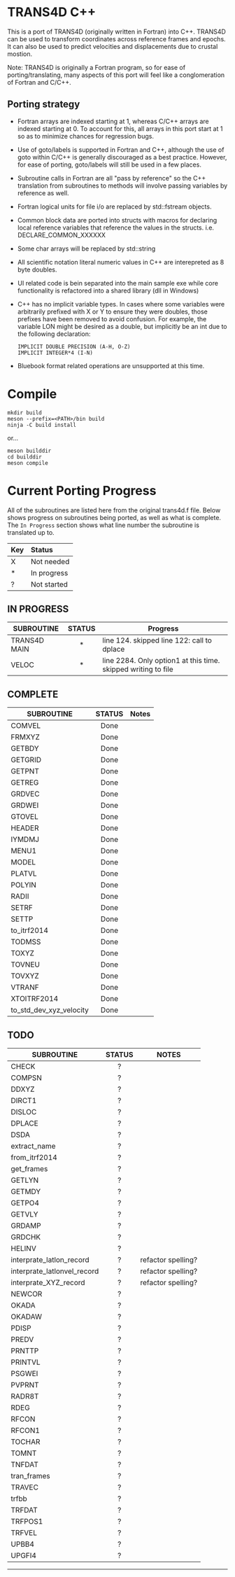 # TRANS4D C++

This is a port of TRANS4D (originally written in Fortran) into C++.
TRANS4D can be used to transform coordinates across reference frames and epochs.
It can also be used to predict velocities and displacements due to crustal mostion.

Note: TRANS4D is originally a Fortran program, so for ease of porting/translating,
many aspects of this port will feel like a conglomeration of Fortran and C/C++.

## Porting strategy
- Fortran arrays are indexed starting at 1, whereas C/C++ arrays are indexed starting at 0. 
To account for this, all arrays in this port start at 1 so as to minimize chances for
regression bugs.

- Use of goto/labels is supported in Fortran and C++, although the use of goto within C/C++
is generally discouraged as a best practice. However, for ease of porting, goto/labels
will still be used in a few places.

- Subroutine calls in Fortran are all "pass by reference" so the C++ translation from
subroutines to methods will involve passing variables by reference as well. 

- Fortran logical units for file i/o are replaced by std::fstream objects.

- Common block data are ported into structs with macros for declaring local reference
variables that reference the values in the structs. i.e. DECLARE_COMMON_XXXXXX

- Some char arrays will be replaced by std::string

- All scientific notation literal numeric values in C++ are interepreted as 8 byte doubles.

- UI related code is bein separated into the main sample exe while core functionality is
refactored into a shared library (dll in Windows)

- C++ has no implicit variable types. In cases where some variables were arbitrarily prefixed with
X or Y to ensure they were doubles, those prefixes have been removed to avoid confusion. For example,
the variable LON might be desired as a double, but implicitly be an int due to the following declaration:

    ```
    IMPLICIT DOUBLE PRECISION (A-H, O-Z)
    IMPLICIT INTEGER*4 (I-N)
    ```

- Bluebook format related operations are unsupported at this time.

# Compile
```
mkdir build
meson --prefix=<PATH>/bin build
ninja -C build install
```

or...

```
meson builddir
cd builddir
meson compile
```

# Current Porting Progress

All of the subroutines are listed here from the original trans4d.f file.
Below shows progress on subroutines being ported, as well as what is complete.
The `In Progress` section shows what line number the subroutine is translated up to.

|Key| Status     |
|---|:-----------|
| X | Not needed |
| * | In progress|
| ? | Not started|


## IN PROGRESS

| SUBROUTINE     | STATUS         | Progress       |
|----------------|:--------------:|----------------|
| TRANS4D MAIN   | *              | line 124. skipped line 122: call to dplace |
| VELOC          | *              | line 2284. Only option1 at this time. skipped writing to file      |





## COMPLETE

| SUBROUTINE              | STATUS         | Notes          |
|-------------------------|:--------------:|----------------|
| COMVEL                  | Done           |
| FRMXYZ                  | Done           |
| GETBDY                  | Done           |
| GETGRID                 | Done           |
| GETPNT                  | Done           |
| GETREG                  | Done           |
| GRDVEC                  | Done           |
| GRDWEI                  | Done           |
| GTOVEL                  | Done           |
| HEADER                  | Done           |
| IYMDMJ                  | Done           |
| MENU1                   | Done           |
| MODEL                   | Done           |
| PLATVL                  | Done           |
| POLYIN                  | Done           | 
| RADII                   | Done           |
| SETRF                   | Done           |
| SETTP                   | Done           |
| to_itrf2014             | Done           |
| TODMSS                  | Done           | 
| TOXYZ                   | Done           |
| TOVNEU                  | Done           |
| TOVXYZ                  | Done           |
| VTRANF                  | Done           |
| XTOITRF2014             | Done           |
| to_std_dev_xyz_velocity | Done           |


## TODO

| SUBROUTINE     | STATUS         | NOTES          |
|----------------|:--------------:|----------------|
| CHECK          | ?              |
| COMPSN         | ?              |
| DDXYZ          | ?              |
| DIRCT1         | ?              |
| DISLOC         | ?              |
| DPLACE         | ?              |
| DSDA           | ?              |
| extract_name   | ?              |
| from_itrf2014  | ?              |
| get_frames     | ?              |
| GETLYN         | ?              |
| GETMDY         | ?              |
| GETPO4         | ?              |
| GETVLY         | ?              |
| GRDAMP         | ?              |
| GRDCHK         | ?              |
| HELINV         | ?              |
| interprate_latlon_record        | ?              |  refactor spelling?
| interprate_latlonvel_record     | ?              |  refactor spelling?
| interprate_XYZ_record           | ?              |  refactor spelling?
| NEWCOR         | ?              |
| OKADA          | ?              |
| OKADAW         | ?              |
| PDISP          | ?              |
| PREDV          | ?              |
| PRNTTP         | ?              |
| PRINTVL        | ?              |
| PSGWEI         | ?              |
| PVPRNT         | ?              |
| RADR8T         | ?              |
| RDEG           | ?              |
| RFCON          | ?              |
| RFCON1         | ?              |
| TOCHAR         | ?              |
| TOMNT          | ?              |
| TNFDAT         | ?              |
| tran_frames    | ?              |
| TRAVEC         | ?              |
| trfbb          | ?              |
| TRFDAT         | ?              |
| TRFPOS1        | ?              |
| TRFVEL         | ?              |
| UPBB4          | ?              |
| UPGFI4         | ?              |

---------------

